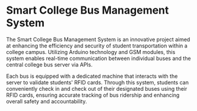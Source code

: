 # Smart College Bus Management System


The Smart College Bus Management System is an innovative project aimed at enhancing the efficiency and security of student transportation within a college campus. Utilizing Arduino technology and GSM modules, this system enables real-time communication between individual buses and the central college bus server via APIs.

Each bus is equipped with a dedicated machine that interacts with the server to validate students' RFID cards. Through this system, students can conveniently check in and check out of their designated buses using their RFID cards, ensuring accurate tracking of bus ridership and enhancing overall safety and accountability.
